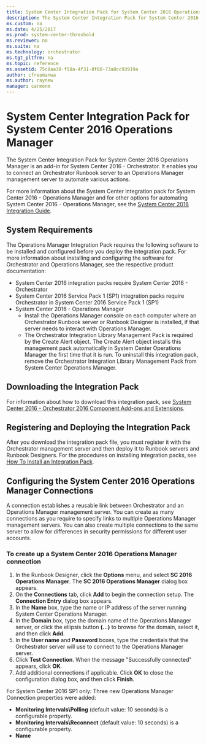 ```yaml
---
title: System Center Integration Pack for System Center 2016 Operations Manager
description: The System Center Integration Pack for System Center 2016 Operations Manager is an add-in for System Center 2016 - Orchestrator.
ms.custom: na
ms.date: 4/25/2017
ms.prod: system-center-threshold
ms.reviewer: na
ms.suite: na
ms.technology: orchestrator
ms.tgt_pltfrm: na
ms.topic: reference
ms.assetid: 75c8aa38-f58a-4f31-8f88-73a8cc93919a
author: cfreemanwa
ms.author: raynew
manager: carmonm
---
```


# System Center Integration Pack for System Center 2016 Operations Manager

The System Center Integration Pack for System Center 2016 Operations Manager is an add-in for System Center 2016 - Orchestrator. It enables you to connect an Orchestrator Runbook server to an Operations Manager management server to automate various actions.

For more information about the System Center integration pack for System Center 2016 - Operations Manager and for other options for automating System Center 2016 - Operations Manager, see the [System Center 2016 Integration Guide](https://go.microsoft.com/fwlink/?LinkID=275796).

## System Requirements

The Operations Manager Integration Pack requires the following software to be installed and configured before you deploy the integration pack. For more information about installing and configuring the software for Orchestrator and Operations Manager, see the respective product documentation:

-   System Center 2016 integration packs require System Center 2016 - Orchestrator
-   System Center 2016 Service Pack 1 (SP1) integration packs require Orchestrator in System Center 2016 Service Pack 1 (SP1)
-   System Center 2016 - Operations Manager
    -   Install the Operations Manager console on each computer where an Orchestrator Runbook server or Runbook Designer is installed, if that server needs to interact with Operations Manager.
    -   The Orchestrator Integration Library Management Pack is required by the Create Alert object. The Create Alert object installs this management pack automatically in System Center Operations Manager the first time that it is run. To uninstall this integration pack, remove the Orchestrator Integration Library Management Pack from System Center Operations Manager.

## Downloading the Integration Pack

For information about how to download this integration pack, see [System Center 2016 - Orchestrator 2016 Component Add-ons and Extensions](https://www.microsoft.com/en-us/download/details.aspx?id=54098).

## Registering and Deploying the Integration Pack

After you download the integration pack file, you must register it with the Orchestrator management server and then deploy it to Runbook servers and Runbook Designers. For the procedures on installing integration packs, see [How To Install an Integration Pack](https://technet.microsoft.com/system-center-docs/orch/manage/how-to-add-an-integration-pack).

## Configuring the System Center 2016 Operations Manager Connections

A connection establishes a reusable link between Orchestrator and an Operations Manager management server. You can create as many connections as you require to specify links to multiple Operations Manager management servers. You can also create multiple connections to the same server to allow for differences in security permissions for different user accounts.

### To create up a System Center 2016 Operations Manager connection

1.  In the Runbook Designer, click the **Options** menu, and select **SC 2016 Operations Manager**. The **SC 2016 Operations Manager** dialog box appears.
2.  On the **Connections** tab, click **Add** to begin the connection setup. The **Connection Entry** dialog box appears.
3.  In the **Name** box, type the name or IP address of the server running System Center Operations Manager.
4.  In the **Domain** box, type the domain name of the Operations Manager server, or click the ellipsis button **(...)** to browse for the domain, select it, and then click **Add**.
5.  In the **User name** and **Password** boxes, type the credentials that the Orchestrator server will use to connect to the Operations Manager server.
6.  Click **Test Connection**. When the message "Successfully connected" appears, click **OK**.
7.  Add additional connections if applicable. Click **OK** to close the configuration dialog box, and then click **Finish**.

For System Center 2016 SP1 only: Three new Operations Manager Connection properties were added:

-   **Monitoring Intervals\\Polling** (default value: 10 seconds) is a configurable property.
-   **Monitoring Intervals\\Reconnect** (default value: 10 seconds) is a configurable property.
-   **Name**
